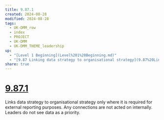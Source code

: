 ```yaml
---
title: 9.87.1
created: 2024-08-28
modified: 2024-08-28
tags:
  - UK-DMM_row
  - index
  - PROJECT
  - UK-DMM
  - UK-DMM_THEME_leadership
up:
  - "[Level 1 Beginning](Level%201%20Beginning.md)"
  - "[9.87 Linking data strategy to organisational strategy](9.87%20Linking%20data%20strategy%20to%20organisational%20strategy.md)"
share: true
---
```

# [9.87.1](9.87.1.md)

Links data strategy to organisational strategy only where it is required for external reporting purposes. Any connections are not acted on internally. Leaders do not see data as a priority.
